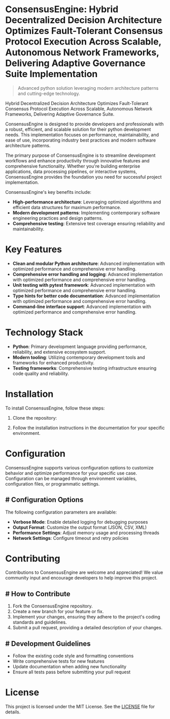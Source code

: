 <!-- fallback_ConsensusEngine_20251028210809_23241 -->

# ConsensusEngine: Hybrid Decentralized Decision Architecture Optimizes Fault-Tolerant Consensus Protocol Execution Across Scalable, Autonomous Network Frameworks, Delivering Adaptive Governance Suite Implementation
> Advanced python solution leveraging modern architecture patterns and cutting-edge technology.

Hybrid Decentralized Decision Architecture Optimizes Fault-Tolerant Consensus Protocol Execution Across Scalable, Autonomous Network Frameworks, Delivering Adaptive Governance Suite.

ConsensusEngine is designed to provide developers and professionals with a robust, efficient, and scalable solution for their python development needs. This implementation focuses on performance, maintainability, and ease of use, incorporating industry best practices and modern software architecture patterns.

The primary purpose of ConsensusEngine is to streamline development workflows and enhance productivity through innovative features and comprehensive functionality. Whether you're building enterprise applications, data processing pipelines, or interactive systems, ConsensusEngine provides the foundation you need for successful project implementation.

ConsensusEngine's key benefits include:

* **High-performance architecture**: Leveraging optimized algorithms and efficient data structures for maximum performance.
* **Modern development patterns**: Implementing contemporary software engineering practices and design patterns.
* **Comprehensive testing**: Extensive test coverage ensuring reliability and maintainability.

# Key Features

* **Clean and modular Python architecture**: Advanced implementation with optimized performance and comprehensive error handling.
* **Comprehensive error handling and logging**: Advanced implementation with optimized performance and comprehensive error handling.
* **Unit testing with pytest framework**: Advanced implementation with optimized performance and comprehensive error handling.
* **Type hints for better code documentation**: Advanced implementation with optimized performance and comprehensive error handling.
* **Command-line interface support**: Advanced implementation with optimized performance and comprehensive error handling.

# Technology Stack

* **Python**: Primary development language providing performance, reliability, and extensive ecosystem support.
* **Modern tooling**: Utilizing contemporary development tools and frameworks for enhanced productivity.
* **Testing frameworks**: Comprehensive testing infrastructure ensuring code quality and reliability.

# Installation

To install ConsensusEngine, follow these steps:

1. Clone the repository:


2. Follow the installation instructions in the documentation for your specific environment.

# Configuration

ConsensusEngine supports various configuration options to customize behavior and optimize performance for your specific use case. Configuration can be managed through environment variables, configuration files, or programmatic settings.

## # Configuration Options

The following configuration parameters are available:

* **Verbose Mode**: Enable detailed logging for debugging purposes
* **Output Format**: Customize the output format (JSON, CSV, XML)
* **Performance Settings**: Adjust memory usage and processing threads
* **Network Settings**: Configure timeout and retry policies

# Contributing

Contributions to ConsensusEngine are welcome and appreciated! We value community input and encourage developers to help improve this project.

## # How to Contribute

1. Fork the ConsensusEngine repository.
2. Create a new branch for your feature or fix.
3. Implement your changes, ensuring they adhere to the project's coding standards and guidelines.
4. Submit a pull request, providing a detailed description of your changes.

## # Development Guidelines

* Follow the existing code style and formatting conventions
* Write comprehensive tests for new features
* Update documentation when adding new functionality
* Ensure all tests pass before submitting your pull request

# License

This project is licensed under the MIT License. See the [LICENSE](https://github.com/pethmm/ConsensusEngine/blob/main/LICENSE) file for details.
